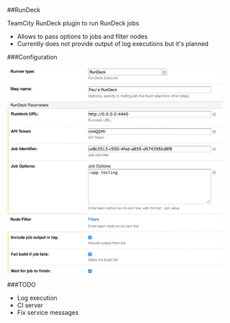 ##RunDeck 

TeamCity RunDeck plugin to run RunDeck jobs

- Allows to pass options to jobs and filter nodes
- Currently does not provide output of log executions but it's planned

###Configuration

![config](rundeck-config.png)

###TODO

- Log execution
- CI server
- Fix service messages
